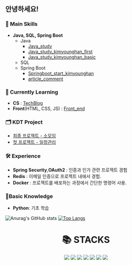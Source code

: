 ## 안녕하세요!

### 🔧 Main Skills
- **Java, SQL, Spring Boot**
  - Java
    - <a href='https://github.com/hajju0617/java-study' target='_blank'>Java_study</a>
    - <a href='https://github.com/hajju0617/java-study-kimyounghan-first' target='_blank'>Java_study_kimyounghan_first</a>
    - <a href='https://github.com/hajju0617/java-study-kimyounghan-basic' target='_blank'>Java_study_kimyounghan_basic</a>
  - SQL
  - Spring Boot
    - <a href='https://github.com/hajju0617/springboot-start-kimyounghan' target='_blank'>Springboot_start_kimyounghan</a>
    - <a href='https://github.com/hajju0617/article-comment' target='_blank'>article_comment</a>

### 🌱 Currently Learning
- **CS** : <a href='https://velog.io/@hajju' target='_blank'>TechBlog</a>
- **Front**(HTML, CSS, JS) : <a href='https://github.com/hajju0617/html_css_javascript' target='_blank'>Front_end</a>

### 🗂️ KDT Project
- <a href='https://github.com/hajju0617/gajigaji' target='_blank'>최종 프로젝트 - 소모임</a>
- <a href='https://github.com/GukSense/FirstProject' target='_blank'>첫 프로젝트 - 일정관리</a>


### 🛠️ Experience
- **Spring Security**,**OAuth2** : 인증과 인가 관련 프로젝트 경험
- **Redis** : 이메일 인증으로 프로젝트 내에서 경험.
- **Docker** : 프로젝트를 배포하는 과정에서 간단한 명령어 사용.

### 🔎Basic Knowledge
  - **Python**: 기초 학습


![Anurag's GitHub stats](https://github-readme-stats.vercel.app/api?username=hajju0617&show_icons=true&theme=ambient_gradient)
[![Top Langs](https://github-readme-stats.vercel.app/api/top-langs/?username=hajju0617&layout=donut)](https://github.com/hajju0617/github-readme-stats)


<div align=center><h1>📚 STACKS</h1></div>

<div align=center> 
<img src="https://img.shields.io/badge/java-007396?style=for-the-badge&logo=java&logoColor=white">
<img src="https://img.shields.io/badge/SPRING BOOT-6DB33F?style=for-the-badge&logo=Spring Boot&logoColor=white"/>
<img src="https://img.shields.io/badge/SPRING SECURITY-6DB33F?style=for-the-badge&logo=Spring Security&logoColor=white"/>
<img src="https://img.shields.io/badge/HTML5-E34F26?style=for-the-badge&logo=HTML5&logoColor=white">
<img src="https://img.shields.io/badge/MariaDB-003545?style=for-the-badge&logo=mariadb&logoColor=white">
<img src="https://img.shields.io/badge/python-3776AB?style=for-the-badge&logo=python&logoColor=white">
<img src="https://img.shields.io/badge/mysql-4479A1?style=for-the-badge&logo=mysql&logoColor=white"> 
